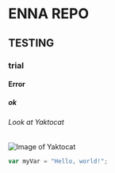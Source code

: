# ENNA REPO 
## TESTING
### trial  
#### Error
##### ok
###### Look at Yaktocat
![Image of Yaktocat](https://octodex.github.com/images/yaktocat.png)

``` javascript
var myVar = "Hello, world!";
```

